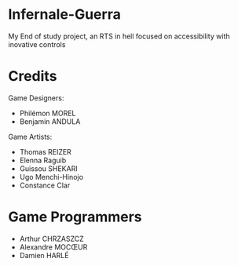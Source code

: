 # Infernale-Guerra
My End of study project, an RTS in hell focused on accessibility with inovative controls

# Credits
Game Designers:
- Philémon MOREL
- Benjamin ANDULA

Game Artists:
- Thomas REIZER
- Elenna Raguib
- Guissou SHEKARI
- Ugo Menchi-Hinojo
- Constance Clar

# Game Programmers
- Arthur CHRZASZCZ
- Alexandre MOCŒUR
- Damien HARLÉ
